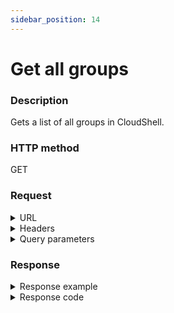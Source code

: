 ```yaml
---
sidebar_position: 14
---
```


# Get all groups

### Description

Gets a list of all groups in CloudShell.

### HTTP method

GET

### Request

<details>
<summary>URL</summary>

```javascript
http://{Admin API IP}:{port#}/api/v1/groups
```
</details>

<details>
<summary>Headers</summary>

Example header format:

`Authorization: Basic <authorization token returned from the login method>`

`Content-Type: application/json`
</details>

<details>
<summary>Query parameters</summary>

| Parameter | Description/Comments |
| --- | --- |
| paginationProperties.limit | (integer) Number of results to return per page. Can retrieve up to 250 results per page. Default if unspecified: 50. Optional. <br/> Default value : 50 |
| paginationProperties.sort-by | (string) Field to use to sort the results. <br/> Default value : Name |
| paginationProperties.sort-order | (integer) 1 for ascending, -1 for descending. Defaults to ascending. Optional. <br/> Default value : 1 |
| paginationProperties.cursor | (string) When paging, the response will include a cursor field. Use the cursor to get next set of results. Optional. |
| paginationProperties.filter | (string) String to use to filter for domains containing this string. For example: "lab" would return lab1, testlab, olabo. Optional. |

</details>

### Response

<details>
<summary>Response example</summary>

```javascript
{
    "Groups": [
        {
            "ParentIds": null,
            "Sid": "fa414b79-174f-4906-9c95-976caf363864",
            "Name": "System Administrators",
            "Description": "Built in group, all members have administrative rights.",
            "ViewOnly": false,
            "groupType": "System",
            "groupRole": "SystemAdmin",
            "Id": -1
        },
        {
            "ParentIds": null,
            "Sid": "88fc9928-a1f3-45c3-99cd-45a46d256592",
            "Name": "Everyone",
            "Description": null,
            "ViewOnly": false,
            "groupType": "System",
            "groupRole": "Regular",
            "Id": 1
        },
        {
            "ParentIds": null,
            "Sid": "1c7a0c13-600e-43ae-ab2d-6f594e245912",
            "Name": "domain admin",
            "Description": null,
            "ViewOnly": false,
            "groupType": "UserDefined",
            "groupRole": "DomainAdmin",
            "Id": 2
        },
        {
            "ParentIds": null,
            "Sid": "a2bf342a-5883-4e1a-87a5-5bb6e13b421b",
            "Name": "regular users",
            "Description": null,
            "ViewOnly": false,
            "groupType": "UserDefined",
            "groupRole": "Regular",
            "Id": 3
        }
    ],
    "Cursor": null
}
```
</details>

<details>
<summary>Response code</summary>

200 OK

</details>